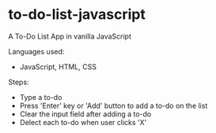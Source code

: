 # to-do-list-javascript

A To-Do List App in vanilla JavaScript

Languages used:

- JavaScript, HTML, CSS

Steps:

- Type a to-do
- Press 'Enter' key or 'Add' button to add a to-do on the list
- Clear the input field after adding a to-do
- Delect each to-do when user clicks 'X'
